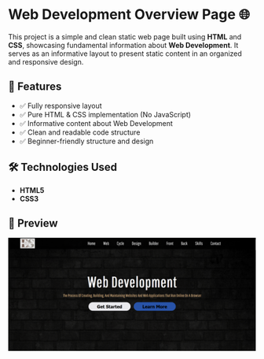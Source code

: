 # Web Development Overview Page 🌐

This project is a simple and clean static web page built using **HTML** and **CSS**, showcasing fundamental information about **Web Development**. It serves as an informative layout to present static content in an organized and responsive design.

## 📌 Features

- ✅ Fully responsive layout
- ✅ Pure HTML & CSS implementation (No JavaScript)
- ✅ Informative content about Web Development
- ✅ Clean and readable code structure
- ✅ Beginner-friendly structure and design

## 🛠️ Technologies Used

- **HTML5**
- **CSS3**

## 📸 Preview

![Web Development Page Screenshot](images/preview.png)
